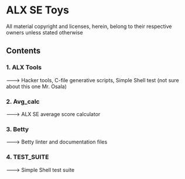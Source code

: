 # ALX SE Toys

All material copyright and licenses, herein, belong to their respective owners unless stated otherwise

## Contents

### 1. ALX Tools

---> Hacker tools, C-file generative scripts, Simple Shell test (not sure about this one Mr. Osala)


### 2. Avg_calc

---> ALX SE average score calculator


### 3. Betty

---> Betty linter and documentation files


### 4. TEST_SUITE

---> Simple Shell test suite
